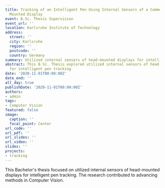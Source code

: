 ```yaml
---
title: Tracking of an Intelligent Pen Using Internal Sensors of a Commercial Head
  Mounted Display
event: B.Sc. Thesis Supervision
event_url: ''
location: Karlsruhe Institute of Technology
address:
  street: ''
  city: Karlsruhe
  region: ''
  postcode: ''
  country: Germany
summary: Utilized internal sensors of head-mounted displays for intelligent pen tracking
abstract: This B.Sc. Thesis explored utilized internal sensors of head-mounted displays
  for intelligent pen tracking
date: '2020-11-01T00:00:00Z'
date_end: ''
all_day: true
publishDate: '2020-11-01T00:00:00Z'
authors:
- admin
tags:
- Computer Vision
featured: false
image:
  caption: ''
  focal_point: Center
url_code: ''
url_pdf: ''
url_slides: ''
url_video: ''
slides: ''
projects:
- tracking
---
```


This Bachelor's thesis focused on utilized internal sensors of head-mounted displays for intelligent pen tracking. The research contributed to advancing methods in Computer Vision.